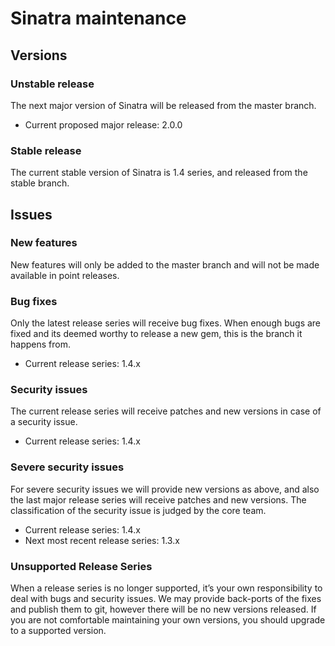 # Sinatra maintenance

## Versions

### Unstable release

The next major version of Sinatra will be released from the master branch.

* Current proposed major release: 2.0.0

### Stable release

The current stable version of Sinatra is 1.4 series, and released from the stable branch.

## Issues

### New features

New features will only be added to the master branch and will not be made available in point releases.

### Bug fixes

Only the latest release series will receive bug fixes. When enough bugs are fixed and its deemed worthy to release a new gem, this is the branch it happens from.

* Current release series: 1.4.x

### Security issues

The current release series will receive patches and new versions in case of a security issue.

* Current release series: 1.4.x

### Severe security issues

For severe security issues we will provide new versions as above, and also the last major release series will receive patches and new versions. The classification of the security issue is judged by the core team.

* Current release series: 1.4.x
* Next most recent release series: 1.3.x

### Unsupported Release Series

When a release series is no longer supported, it’s your own responsibility to deal with bugs and security issues. We may provide back-ports of the fixes and publish them to git, however there will be no new versions released. If you are not comfortable maintaining your own versions, you should upgrade to a supported version.
